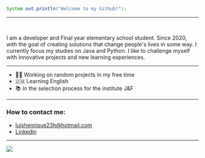 ```java
System.out.println("Welcome to my Github!");
```
---
</br>

  I am a developer and Final year elementary school student. Since 2020, with the goal of creating solutions that change people's lives in some way. I currently focus my studies on Java and Python.
I like to challenge myself with innovative projects and new learning experiences.

---

- 👨‍💻 Working on random projects in my free time
- 🇺🇲 Learning English
- 📚 In the selection process for the institute J&F

---

<h3>How to contact me: </h3>

-  luishenrique23h@hotmail.com
-  <a href="https://www.linkedin.com/in/luismede/">Linkedin</a>

---

<a href="https://github.com/luismede"><img src="https://skillicons.dev/icons?i=python,java,mysql,docker,sqlite,html,css,firebase"></a>




